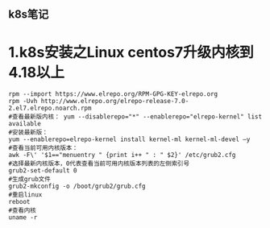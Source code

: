 ##                                         k8s笔记

# 1.k8s安装之Linux centos7升级内核到4.18以上

```
rpm --import https://www.elrepo.org/RPM-GPG-KEY-elrepo.org
rpm -Uvh http://www.elrepo.org/elrepo-release-7.0-2.el7.elrepo.noarch.rpm
#查看最新版内核： yum --disablerepo="*" --enablerepo="elrepo-kernel" list available
#安装最新版：
yum --enablerepo=elrepo-kernel install kernel-ml kernel-ml-devel –y
#查看当前可用内核版本：
awk -F\' '$1=="menuentry " {print i++ " : " $2}' /etc/grub2.cfg
#选择最新内核版本，0代表查看当前可用内核版本列表的左侧索引号
grub2-set-default 0
#生成grub文件
grub2-mkconfig -o /boot/grub2/grub.cfg
#重启linux
reboot
#查看内核
uname -r
```



